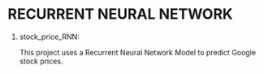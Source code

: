 # RECURRENT NEURAL NETWORK

1. stock_price_RNN:

    This project uses a Recurrent Neural Network Model to predict Google stock prices.
